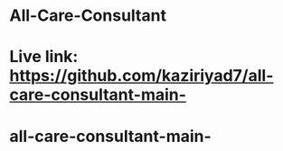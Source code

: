 # All-Care-Consultant

# Live link: https://github.com/kaziriyad7/all-care-consultant-main-
# all-care-consultant-main-
